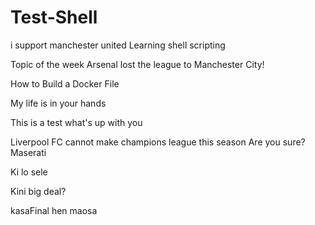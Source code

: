 # Test-Shell
i support manchester united
Learning shell scripting

Topic of the week
Arsenal lost the league to Manchester City!

How to Build a Docker File

My life is in your hands

This is a test
what's up with you

Liverpool FC cannot make champions league this season
Are you sure?
 Maserati
 
 Ki lo sele

Kini big deal?

kasaFinal
hen
maosa
